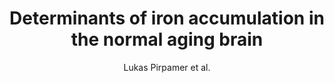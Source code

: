 ---
cat: gaia
subcat: signature
bestof: false
author: Lukas Pirpamer et al.
title: Determinants of iron accumulation in the normal aging brain
journal: Neurobiology of Aging
year: 2016
type: article
doi: 10.1016/j.neurobiolaging.2016.04.002
---